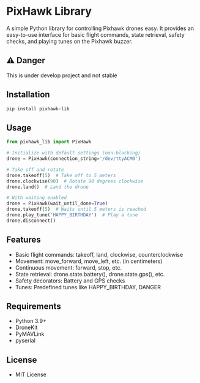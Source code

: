 # PixHawk Library


A simple Python library for controlling Pixhawk drones easy. It provides an easy-to-use interface for basic flight commands, state retrieval, safety checks, and playing tunes on the Pixhawk buzzer.

## ⚠️ Danger
This is under develop project and not stable

## Installation

```bash
pip install pixhawk-lib
```

## Usage

```python
from pixhawk_lib import PixHawk

# Initialize with default settings (non-blocking)
drone = PixHawk(connection_string='/dev/ttyACM0')

# Take off and rotate
drone.takeoff(5)  # Take off to 5 meters
drone.clockwise(90)  # Rotate 90 degrees clockwise
drone.land()  # Land the drone

# With waiting enabled
drone = PixHawk(wait_until_done=True)
drone.takeoff(5)  # Waits until 5 meters is reached
drone.play_tune('HAPPY_BIRTHDAY')  # Play a tune
drone.disconnect()
```

## Features

- Basic flight commands: takeoff, land, clockwise, counterclockwise
- Movement: move_forward, move_left, etc. (in centimeters)
- Continuous movement: forward, stop, etc.
- State retrieval: drone.state.battery(), drone.state.gps(), etc.
- Safety decorators: Battery and GPS checks
- Tunes: Predefined tunes like HAPPY_BIRTHDAY, DANGER

## Requirements

- Python 3.9+
- DroneKit
- PyMAVLink
- pyserial

## License

- MIT License

